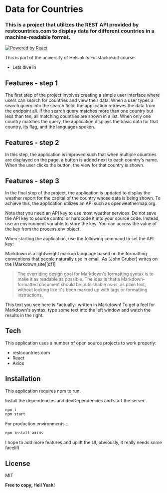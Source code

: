 # Data for Countries
### This is a project that utilizes the REST API provided by restcountries.com to display data for different countries in a machine-readable format.

[![Powered by React](https://img.shields.io/badge/Powered%20by-React-blue.svg)](https://reactjs.org/)

This is part of the university of Helsinki's Fullstackreact course

- Lets dive in

## Features - step 1

The first step of the project involves creating a simple user interface where users can search for countries and view their data. When a user types a search query into the search field, the application retrieves the data from the endpoint all.
If the search query matches more than one country but less than ten, all matching countries are shown in a list. When only one country matches the query, the application displays the basic data for that country, its flag, and the languages spoken.

## Features - step 2

In this step, the application is improved such that when multiple countries are displayed on the page, a button is added next to each country's name. When the user clicks the button, the view for that country is shown.

## Features - step 3

In the final step of the project, the application is updated to display the weather report for the capital of the country whose data is being shown. To achieve this, the application utilizes an API such as openweathermap.org.

Note that you need an API key to use most weather services. Do not save the API key to source control or hardcode it into your source code. Instead, use an environment variable to store the key. You can access the value of the key from the process.env object.

When starting the application, use the following command to set the API key:

Markdown is a lightweight markup language based on the formatting conventions
that people naturally use in email.
As [John Gruber] writes on the [Markdown site][df1]

> The overriding design goal for Markdown's
> formatting syntax is to make it as readable
> as possible. The idea is that a
> Markdown-formatted document should be
> publishable as-is, as plain text, without
> looking like it's been marked up with tags
> or formatting instructions.

This text you see here is *actually- written in Markdown! To get a feel
for Markdown's syntax, type some text into the left window and
watch the results in the right.

## Tech

This application uses a number of open source projects to work properly:

- restcountries.com
- React
- Axios

## Installation

This application requires npm to run.

Install the dependencies and devDependencies and start the server.

```sh
npm i
npm start
```

For production environments...

```sh
npm install axios
```

I hope to add more features and uplift the UI, obviously, it really needs some facelift


## License

MIT

**Free to copy, Hell Yeah!**
